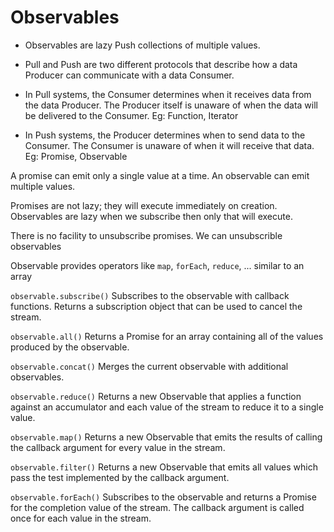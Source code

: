# Observables

- Observables are lazy Push collections of multiple values.
- Pull and Push are two different protocols that describe how a data Producer can communicate with a data Consumer.

- In Pull systems, the Consumer determines when it receives data from the data Producer. The Producer itself is unaware of when the data will be delivered to the Consumer. Eg: Function, Iterator

- In Push systems, the Producer determines when to send data to the Consumer. The Consumer is unaware of when it will receive that data.
Eg: Promise, Observable

A promise can emit only a single value at a time.
An observable can emit multiple values.

Promises are not lazy; they will execute immediately on creation.
Observables are lazy when we subscribe then only that will execute.

There is no facility to unsubscribe promises.
We can unsubscrible observables

Observable provides operators like `map`, `forEach`, `reduce`, ... similar to an array

`observable.subscribe()`
Subscribes to the observable with callback functions. Returns a subscription object that can be used to cancel the stream.

`observable.all()`
Returns a Promise for an array containing all of the values produced by the observable.

`observable.concat()`
Merges the current observable with additional observables.

`observable.reduce()`
Returns a new Observable that applies a function against an accumulator and each value of the stream to reduce it to a single value.

`observable.map()`
Returns a new Observable that emits the results of calling the callback argument for every value in the stream.

`observable.filter()`
Returns a new Observable that emits all values which pass the test implemented by the callback argument.

`observable.forEach()`
Subscribes to the observable and returns a Promise for the completion value of the stream. The callback argument is called once for each value in the stream.


